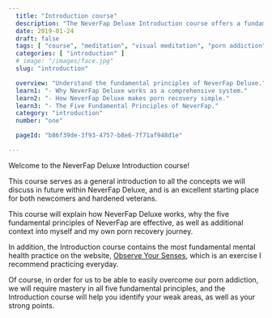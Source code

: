 ```yaml
---
  title: "Introduction course"
  description: "The NeverFap Deluxe Introduction course offers a fundamental overview of the articles and practices on the website."
  date: 2019-01-24
  draft: false
  tags: [ "course", "meditation", "visual meditation", "porn addiction", "addiction", "awareness", "awareness exercises", "perspective", "nofap", "neverfap", "neverfap deluxe" ]
  categories: [ "introduction" ]
  # image: "/images/face.jpg"
  slug: "introduction"

  overview: "Understand the fundamental principles of NeverFap Deluxe."
  learn1: "- Why NeverFap Deluxe works as a comprehensive system."
  learn2: "- How NeverFap Deluxe makes porn recovery simple."
  learn3: "- The Five Fundamental Principles of NeverFap."
  category: "introduction"
  number: "one"

  pageId: "b86f39de-3f93-4757-b8e6-7f71af948d1e"

---
```


<!-- Will Need One Edit -->

Welcome to the NeverFap Deluxe Introduction course!

This course serves as a general introduction to all the concepts we will discuss in future within NeverFap Deluxe, and is an excellent starting place for both newcomers and hardened veterans.

This course will explain how NeverFap Deluxe works, why the five fundamental principles of NeverFap are effective, as well as additional context into myself and my own porn recovery journey.

In addition, the Introduction course contains the most fundamental mental health practice on the website, <a class="link" href="/practices/observe-your-senses">Observe Your Senses</a>, which is an exercise I recommend practicing everyday.

Of course, in order for us to be able to easily overcome our porn addiction, we will require mastery in all five fundamental principles, and the Introduction course will help you identify your weak areas, as well as your strong points.